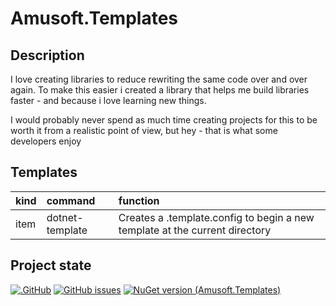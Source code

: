 # Amusoft.Templates

## Description

I love creating libraries to reduce rewriting the same code over and over again. To make this easier i created a library that helps me build libraries faster - and because i love learning new things. 

I would probably never spend as much time creating projects for this to be worth it from a realistic point of view, but hey - that is what some developers enjoy

## Templates

| kind | command | function |
|------|:--------|:---------|
| item | dotnet-template | Creates a .template.config to begin a new template at the current directory |

## Project state
[![.GitHub](https://github.com/taori/Amusoft.Templates/actions/workflows/dotnet.yml/badge.svg)](https://github.com/taori/Amusoft.Templates/actions/workflows/dotnet.yml)
[![GitHub issues](https://img.shields.io/github/issues/taori/Amusoft.Templates)](https://github.com/taori/Amusoft.Templates/issues)
[![NuGet version (Amusoft.Templates)](https://img.shields.io/nuget/v/Amusoft.Templates.svg)](https://www.nuget.org/packages/Amusoft.Templates/)
